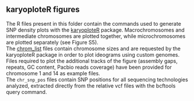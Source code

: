 ## karyoploteR figures

The R files present in this folder contain the commands used to generate SNP density plots with the [karyoploteR](https://bernatgel.github.io/karyoploter_tutorial/) package. Macrochromosomes and intermediate chromosomes are plotted together, while microchromosomes are plotted separately (see Figure S5). <br />
The [chrom_list](https://github.com/SwallowGenomics/BarnSwallow/blob/main/Plots%20and%20figures/FIGURE3/macro_interm_chromosomes/chrom_list.ls) files contain chromosome sizes and are requested by the karyoploteR package in order to plot ideograms using custom genomes. <br />
Files required to plot the additional tracks of the figure (assembly gaps, repeats, GC content, Pacbio reads coverage) have been provided for chromosome 1 and 14 as example files. <br />
The `chr_snp_pos` files contain SNP positions for all sequencing technologies analyzed, extracted directly from the relative vcf files with the bcftools query command.